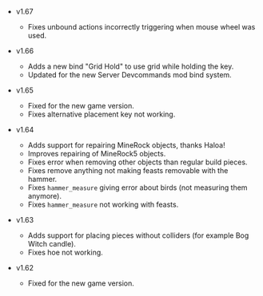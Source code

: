 - v1.67
  - Fixes unbound actions incorrectly triggering when mouse wheel was used.

- v1.66
  - Adds a new bind "Grid Hold" to use grid while holding the key.
  - Updated for the new Server Devcommands mod bind system.

- v1.65
  - Fixed for the new game version.
  - Fixes alternative placement key not working.

- v1.64
  - Adds support for repairing MineRock objects, thanks Haloa!
  - Improves repairing of MineRock5 objects.
  - Fixes error when removing other objects than regular build pieces.
  - Fixes remove anything not making feasts removable with the hammer.
  - Fixes `hammer_measure` giving error about birds (not measuring them anymore).
  - Fixes `hammer_measure` not working with feasts.

- v1.63
  - Adds support for placing pieces without colliders (for example Bog Witch candle).
  - Fixes hoe not working.

- v1.62
  - Fixed for the new game version.
